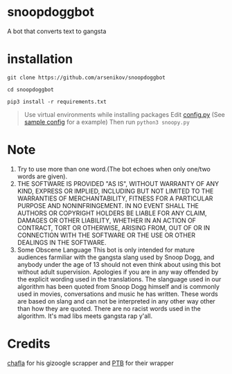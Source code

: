 # snoopdoggbot
A bot that converts text to gangsta 

# installation

`git clone https://github.com/arsenikov/snoopdoggbot`

`cd snoopdoggbot`

`pip3 install -r requirements.txt`

> Use virtual environments while installing packages
Edit [config.py](/config.py) (See [sample config](/sampleconfig.py) for a example)
Then run
`python3 snoopy.py`


# Note
1. Try to use more than one word.(The bot echoes when only one/two words are given).
2. THE SOFTWARE IS PROVIDED "AS IS", WITHOUT WARRANTY OF ANY KIND, EXPRESS OR
   IMPLIED, INCLUDING BUT NOT LIMITED TO THE WARRANTIES OF MERCHANTABILITY,
   FITNESS FOR A PARTICULAR PURPOSE AND NONINFRINGEMENT. IN NO EVENT SHALL THE
   AUTHORS OR COPYRIGHT HOLDERS BE LIABLE FOR ANY CLAIM, DAMAGES OR OTHER
   LIABILITY, WHETHER IN AN ACTION OF CONTRACT, TORT OR OTHERWISE, ARISING FROM,
   OUT OF OR IN CONNECTION WITH THE SOFTWARE OR THE USE OR OTHER DEALINGS IN THE
   SOFTWARE.
3. Some Obscene Language
   This bot is only intended for mature audiences farmiliar with the gangsta slang used by Snoop Dogg, and anybody under the age of 13 should not even think about using this bot without adult    supervision.
   Apologies if you are in any way offended by the explicit wording used in the translations.
   The slanguage used in our algorithm has been quoted from Snoop Dogg himself and is commonly used in movies, conversations and music he has written.
   These words are based on slang and can not be interpreted in any other way other than how they are quoted. There are no racist words used in the algorithm.
   It's mad libs meets gangsta rap y'all.

# Credits 
[chafla](https://github.com/chafla) for his gizoogle scrapper
and [PTB](https://github.com/python-telegram-bot) for their wrapper
